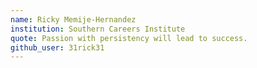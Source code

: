 ```yaml
---
name: Ricky Memije-Hernandez
institution: Southern Careers Institute
quote: Passion with persistency will lead to success.
github_user: 31rick31
---
```


